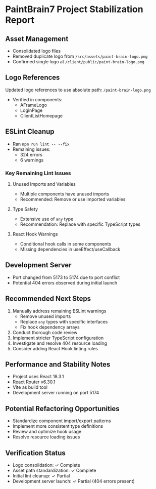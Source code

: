 # PaintBrain7 Project Stabilization Report

## Asset Management
- Consolidated logo files
- Removed duplicate logo from `/src/assets/paint-brain-logo.png`
- Confirmed single logo at `/client/public/paint-brain-logo.png`

## Logo References
Updated logo references to use absolute path: `/paint-brain-logo.png`
- Verified in components:
  * AFrameLogo
  * LoginPage
  * ClientListHomepage

## ESLint Cleanup
- Ran `npm run lint -- --fix`
- Remaining issues:
  * 324 errors
  * 6 warnings

### Key Remaining Lint Issues
1. Unused Imports and Variables
   - Multiple components have unused imports
   - Recommended: Remove or use imported variables

2. Type Safety
   - Extensive use of `any` type
   - Recommendation: Replace with specific TypeScript types

3. React Hook Warnings
   - Conditional hook calls in some components
   - Missing dependencies in useEffect/useCallback

## Development Server
- Port changed from 5173 to 5174 due to port conflict
- Potential 404 errors observed during initial launch

## Recommended Next Steps
1. Manually address remaining ESLint warnings
   - Remove unused imports
   - Replace `any` types with specific interfaces
   - Fix hook dependency arrays
2. Conduct thorough code review
3. Implement stricter TypeScript configuration
4. Investigate and resolve 404 resource loading
5. Consider adding React Hook linting rules

## Performance and Stability Notes
- Project uses React 18.3.1
- React Router v6.30.1
- Vite as build tool
- Development server running on port 5174

## Potential Refactoring Opportunities
- Standardize component import/export patterns
- Implement more consistent type definitions
- Review and optimize hook usage
- Resolve resource loading issues

## Verification Status
- Logo consolidation: ✓ Complete
- Asset path standardization: ✓ Complete
- Initial lint cleanup: ✓ Partial
- Development server launch: ✓ Partial (404 errors present)
